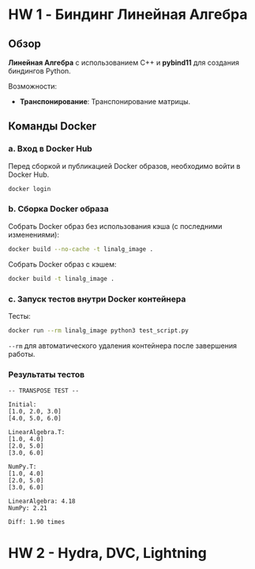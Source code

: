 # HW 1 - Биндинг Линейная Алгебра

## Обзор

**Линейная Алгебра** с использованием C++ и **pybind11** для создания биндингов Python.

Возможности:

- **Транспонирование**: Транспонирование матрицы.

## Команды Docker

### a. Вход в Docker Hub

Перед сборкой и публикацией Docker образов, необходимо войти в Docker Hub.

```sh
docker login
```

### b. Сборка Docker образа

Собрать Docker образ без использования кэша (с последними изменениями):

```sh
docker build --no-cache -t linalg_image .
```

Собрать Docker образ с кэшем:

```sh
docker build -t linalg_image .
```

### c. Запуск тестов внутри Docker контейнера

Тесты:

```sh
docker run --rm linalg_image python3 test_script.py
```

`--rm` для автоматического удаления контейнера после завершения работы.

### Результаты тестов

```plaintext
-- TRANSPOSE TEST --

Initial:
[1.0, 2.0, 3.0]
[4.0, 5.0, 6.0]

LinearAlgebra.T:
[1.0, 4.0]
[2.0, 5.0]
[3.0, 6.0]

NumPy.T:
[1.0, 4.0]
[2.0, 5.0]
[3.0, 6.0]

LinearAlgebra: 4.18
NumPy: 2.21

Diff: 1.90 times
```

# HW 2 - **Hydra, DVC, Lightning**
